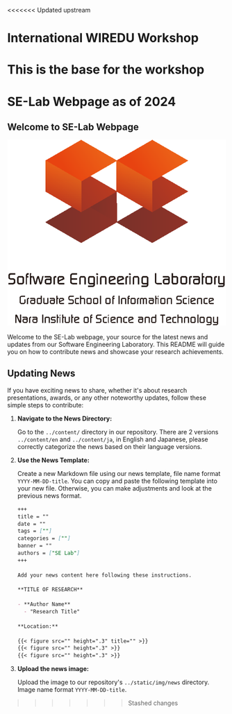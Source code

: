 <<<<<<< Updated upstream
# International WIREDU Workshop

This is the base for the workshop
=======
# SE-Lab Webpage as of 2024

## Welcome to SE-Lab Webpage

![SE-Lab Logo](/static/img/logo.png)

Welcome to the SE-Lab webpage, your source for the latest news and updates from our Software Engineering Laboratory. This README will guide you on how to contribute news and showcase your research achievements.

## Updating News

If you have exciting news to share, whether it's about research presentations, awards, or any other noteworthy updates, follow these simple steps to contribute:

1. **Navigate to the News Directory:**

   Go to the `../content/` directory in our repository.
   There are 2 versions `../content/en` and `../content/ja`, in English and Japanese, please correctly categorize the news based on their language versions.

3. **Use the News Template:**
   
   Create a new Markdown file using our news template, file name format `YYYY-MM-DD-title`.
   You can copy and paste the following template into your new file. Otherwise, you can make adjustments and look at the previous news format.

   ```markdown
   +++
   title = ""
   date = ""
   tags = [""]
   categories = [""]
   banner = ""
   authors = ["SE Lab"]
   +++

   Add your news content here following these instructions.

   **TITLE OF RESEARCH**

   - **Author Name**
     - "Research Title"

   **Location:** 

   {{< figure src="" height=".3" title="" >}}
   {{< figure src="" height=".3" >}}
   {{< figure src="" height=".3" >}}

5. **Upload the news image:**
   
   Upload the image to our repository's `../static/img/news` directory. Image name format `YYYY-MM-DD-title`.
>>>>>>> Stashed changes

